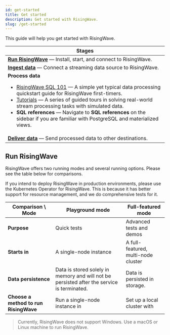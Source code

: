 ```yaml
---
id: get-started
title: Get started
description: Get started with RisingWave.
slug: /get-started
---
```


This guide will help you get started with RisingWave.

|Stages |
|---|
|[**Run RisingWave**](#run-risingwave) — Install, start, and connect to RisingWave.|
|[**Ingest data**](/sql/commands/sql-create-source.md) — Connect a streaming data source to RisingWave.|
|**Process data** <ul><li>[RisingWave SQL 101](risingwave-sql-101.md) — A simple yet typical data processing quickstart guide for RisingWave first-timers.</li><li>[Tutorials](/tutorials/real-time-ad-performance-analysis.md) — A series of guided tours in solving real-world stream processing tasks with simulated data.</li><li>**SQL references** — Navigate to **SQL references** on the sidebar if you are familiar with PostgreSQL and materialized views.</li></ul>|
|[**Deliver data**](/sql/commands/sql-create-sink.md) — Send processed data to other destinations.|


## Run RisingWave

RisingWave offers two running modes and several running options. Please see the table below for comparisons. 

If you intend to deploy RisingWave in production environments, please use the Kubernetes Operator for RisingWave. This is because it has better support for resource management, and we do comprehensive tests for it.

|Comparison \ Mode|Playground mode|Full-featured mode|
|---|---|---|
|**Purpose**|Quick tests|Advanced tests and demos|
|**Starts in**|A single-node instance|A full-featured, multi-node cluster|
|**Data persistence**|Data is stored solely in memory and will not be persisted after the service is terminated.|Data is persisted in storage.|
|**Choose a method to run RisingWave**|Run a single-node instance in<br /><lightButton text="Local environment" doc="risingwave-local"/><lightButton text="Docker" doc="risingwave-docker-image"/>|Set up a local cluster with<br /><lightButton text="Docker Compose" doc="risingwave-docker-compose"/><lightButton text="Kubernetes" doc="risingwave-kubernetes"/>|

> Currently, RisingWave does not support Windows. Use a macOS or Linux machine to run RisingWave.


